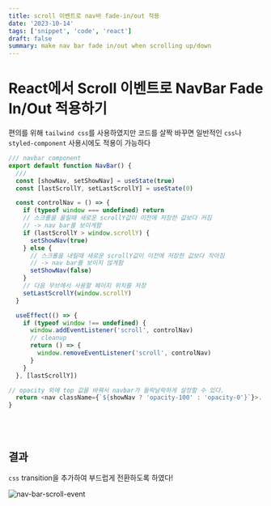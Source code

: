 ```yaml
---
title: scroll 이벤트로 nav바 fade-in/out 적용
date: '2023-10-14'
tags: ['snippet', 'code', 'react']
draft: false
summary: make nav bar fade in/out when scrolling up/down
---
```


# React에서 Scroll 이벤트로 NavBar Fade In/Out 적용하기

편의를 위해 `tailwind css`를 사용하였지만 코드를 살짝 바꾸면 일반적인 `css`나 `styled-component` 사용시에도 적용이 가능하다

```javascript
/// navbar component
export default function NavBar() {
  ///
  const [showNav, setShowNav] = useState(true)
  const [lastScrollY, setLastScrollY] = useState(0)

  const controlNav = () => {
    if (typeof window === undefined) return
    // 스크롤을 올릴때 새로운 scrollY값이 이전에 저장한 값보다 커짐
    // -> nav bar를 보이게함
    if (lastScrollY > window.scrollY) {
      setShowNav(true)
    } else {
      // 스크롤을 내릴때 새로운 scrollY값이 이전에 저장한 값보다 작아짐
      // -> nav bar를 보이지 않게함
      setShowNav(false)
    }
    // 다음 무브에서 사용할 페이지 위치를 저장
    setLastScrollY(window.scrollY)
  }

  useEffect(() => {
    if (typeof window !== undefined) {
      window.addEventListener('scroll', controlNav)
      // cleanup
      return () => {
        window.removeEventListener('scroll', controlNav)
      }
    }
  }, [lastScrollY])

// opacity 외에 top 값을 바꿔서 navbar가 들락날락하게 설정할 수 있다.
  return <nav className={`${showNav ? 'opacity-100' : 'opacity-0'}`}>...</nav>
}
```

<br/><br/>

## 결과

`css` transition을 추가하여 부드럽게 전환하도록 하였다!

![nav-bar-scroll-event](https://github.com/wontae99/wontae99-blog/assets/109476712/b9caedc4-6ed0-4ba6-857f-e8fffbf51db7)

